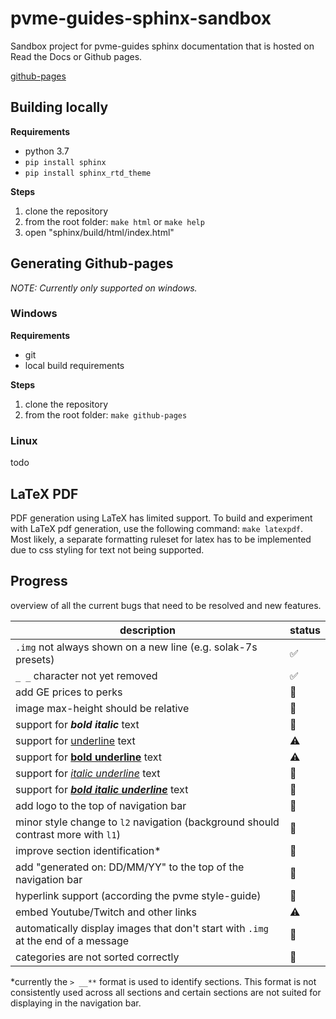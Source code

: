 # pvme-guides-sphinx-sandbox
Sandbox project for pvme-guides sphinx documentation that is hosted on Read the Docs or Github pages.

[github-pages](https://towsti.github.io/pvme-guides-sphinx-sandbox/#)

## Building locally

**Requirements**

- python 3.7
- `pip install sphinx`
- `pip install sphinx_rtd_theme`

**Steps**

1. clone the repository
2. from the root folder: `make html` or `make help`
3. open "sphinx/build/html/index.html"

## Generating Github-pages

*NOTE: Currently only supported on windows.*

### Windows

**Requirements**

- git
- local build requirements

**Steps**

1. clone the repository
2. from the root folder: `make github-pages`

### Linux

todo

## LaTeX PDF

PDF generation using LaTeX has limited support. To build and experiment with LaTeX pdf generation, use the following command: `make latexpdf`. Most likely, a separate formatting ruleset for latex has to be implemented due to css styling for text not being supported. 

## Progress

overview of all the current bugs that need to be resolved and new features.

| description                                                  | status             |
| ------------------------------------------------------------ | ------------------ |
| `.img` not always shown on a new line (e.g. solak-7s presets) | :white_check_mark: |
| `_ _` character not yet removed                              | :white_check_mark: |
| add GE prices to perks                                       | :red_circle:       |
| image max-height should be relative                          | :red_circle:       |
| support for ***bold italic*** text                           | :red_circle:       |
| support for <u>underline</u> text                            | :warning:          |
| support for <u>**bold underline**</u> text                   | :warning:          |
| support for <u>*italic underline*</u> text                   | :red_circle:       |
| support for <u>***bold italic underline***</u> text          | :red_circle:       |
| add logo to the top of navigation bar                        | :red_circle:       |
| minor style change to `l2` navigation (background should contrast more with `l1`) | :red_circle:       |
| improve section identification*                              | :red_circle:       |
| add "generated on: DD/MM/YY" to the top of the navigation bar | :red_circle:       |
| hyperlink support (according the pvme style-guide)           | :red_circle:       |
| embed Youtube/Twitch and other links                         | :warning:          |
| automatically display images that don't start with `.img` at the end of a message | :red_circle:       |
| categories are not sorted correctly                          | :red_circle:       |

*currently the `> __**` format is used to identify sections. This format is not consistently used across all sections and certain sections are not suited for displaying in the navigation bar.